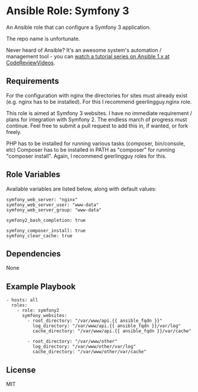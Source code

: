 # Ansible Role: Symfony 3

An Ansible role that can configure a Symfony 3 application.

The repo name is unfortunate.

Never heard of Ansible? It's an awesome system's automation / management tool - you can [watch a tutorial series on Ansible 1.x at CodeReviewVideos][1].

## Requirements

For the configuration with nginx the directories for sites must already exist (e.g. nginx has to be installed). For this I recommend geerlingguy.nginx role.

This role is aimed at Symfony 3 websites. I have no immediate requirement / plans for integration with Symfony 2. The endless march of progress must continue. Feel free to submit a pull request to add this in, if wanted, or fork freely.

PHP has to be installed for running various tasks (composer, bin/console, etc)
Composer has to be installed in PATH as "composer" for running "composer install". Again, I recommend geerlingguy roles for this.

## Role Variables

Available variables are listed below, along with default values:

```
symfony_web_server: "nginx"
symfony_web_server_user: "www-data"
symfony_web_server_group: "www-data"

symfony2_bash_completion: true

symfony_composer_install: true
symfony_clear_cache: true
```

## Dependencies

None

## Example Playbook

    - hosts: all
      roles:
        - role: symfony2
          symfony_websites:
            - root_directory: "/var/www/api.{{ ansible_fqdn }}"
              log_directory: "/var/www/api.{{ ansible_fqdn }}/var/log"
              cache_directory: "/var/www/api.{{ ansible_fqdn }}/var/cache"

            - root_directory: "/var/www/other"
              log_directory: "/var/www/other/var/log"
              cache_directory: "/var/www/other/var/cache"

## License

MIT



[1]: https://codereviewvideos.com/course/ansible-tutorial

